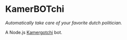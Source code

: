 # KamerBOTchi

*Automatically take care of your favorite dutch politician.*

A Node.js [Kamergotchi](https://kamergotchi.nl) bot.
